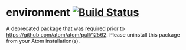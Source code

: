 # environment [![Build Status](https://travis-ci.org/atom-community/environment.svg)](https://travis-ci.org/atom-community/environment)

A deprecated package that was required prior to https://github.com/atom/atom/pull/12562. Please uninstall this package from your Atom installation(s).
